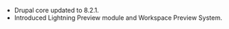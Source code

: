 * Drupal core updated to 8.2.1.
* Introduced Lightning Preview module and Workspace Preview System.

